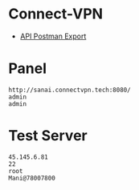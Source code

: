 # Connect-VPN
- [API Postman Export](https://google.com/)


 


# Panel 
```
http://sanai.connectvpn.tech:8080/
admin
admin
```

# Test Server
```
45.145.6.81
22
root
Mani@78007800
```
